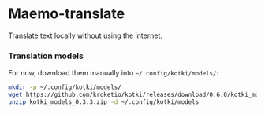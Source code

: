 Maemo-translate
===================

Translate text locally without using the internet.

### Translation models

For now, download them manually into `~/.config/kotki/models/`:

```bash
mkdir -p ~/.config/kotki/models/
wget https://github.com/kroketio/kotki/releases/download/0.6.0/kotki_models_0.3.3.zip
unzip kotki_models_0.3.3.zip -d ~/.config/kotki/models
```

